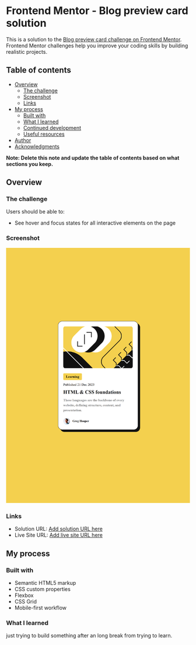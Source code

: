 # Frontend Mentor - Blog preview card solution

This is a solution to the [Blog preview card challenge on Frontend Mentor](https://www.frontendmentor.io/challenges/blog-preview-card-ckPaj01IcS). Frontend Mentor challenges help you improve your coding skills by building realistic projects.

## Table of contents

- [Overview](#overview)
  - [The challenge](#the-challenge)
  - [Screenshot](#screenshot)
  - [Links](#links)
- [My process](#my-process)
  - [Built with](#built-with)
  - [What I learned](#what-i-learned)
  - [Continued development](#continued-development)
  - [Useful resources](#useful-resources)
- [Author](#author)
- [Acknowledgments](#acknowledgments)

**Note: Delete this note and update the table of contents based on what sections you keep.**

## Overview

### The challenge

Users should be able to:

- See hover and focus states for all interactive elements on the page

### Screenshot

![](screenshot.png)

### Links

- Solution URL: [Add solution URL here](https://www.frontendmentor.io/solutions/using-vite-grid-flex-and-css-variables-kXx-A05Ucg)
- Live Site URL: [Add live site URL here](https://simenhagen86.github.io/fem-blog-preview-card-main/)

## My process

### Built with

- Semantic HTML5 markup
- CSS custom properties
- Flexbox
- CSS Grid
- Mobile-first workflow

### What I learned

just trying to build something after an long break from trying to learn.

